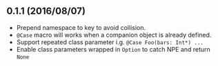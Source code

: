 0.1.1 (2016/08/07)
------------------
* Prepend namespace to key to avoid collision.
* `@Case` macro will works when a companion object is already defined.
* Support repeated class parameter i.g. `@Case Foo(bars: Int*) ...`
* Enable class parameters wrapped in `Option` to catch NPE and return `None`  